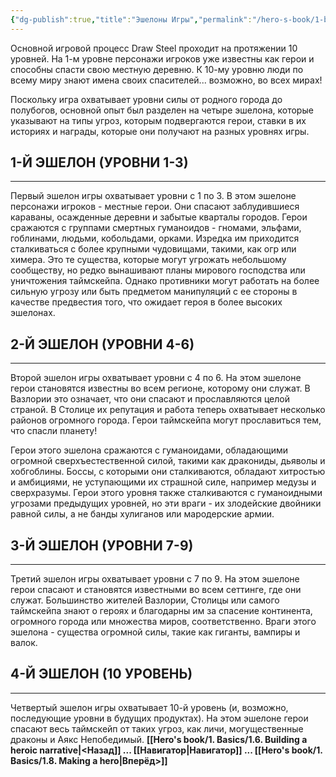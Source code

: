 ```yaml
---
{"dg-publish":true,"title":"Эшелоны Игры","permalink":"/hero-s-book/1-basics/1-7-echelons-of-play/","dgPassFrontmatter":true}
---
```


Основной игровой процесс Draw Steel проходит на протяжении 10 уровней. На 1-м уровне персонажи игроков уже известны как герои и способны спасти свою местную деревню. К 10-му уровню люди по всему миру знают имена своих спасителей... возможно, во всех мирах!

Поскольку игра охватывает уровни силы от родного города до полубогов, основной опыт был разделен на четыре эшелона, которые указывают на типы угроз, которым подвергаются герои, ставки в их историях и награды, которые они получают на разных уровнях игры.

## 1-Й ЭШЕЛОН (УРОВНИ 1-3)
---
Первый эшелон игры охватывает уровни с 1 по 3. В этом эшелоне персонажи игроков - местные герои. Они спасают заблудившиеся караваны, осажденные деревни и забытые кварталы городов. Герои сражаются с группами смертных гуманоидов - гномами, эльфами, гоблинами, людьми, кобольдами, орками. Изредка им приходится сталкиваться с более крупными чудовищами, такими, как огр или химера. Это те существа, которые могут угрожать небольшому сообществу, но редко вынашивают планы мирового господства или уничтожения таймскейпа. Однако противники могут работать на более сильную угрозу или быть предметом манипуляций с ее стороны в качестве предвестия того, что ожидает героя в более высоких эшелонах.

## 2-Й ЭШЕЛОН (УРОВНИ 4-6)
---
Второй эшелон игры охватывает уровни с 4 по 6. На этом эшелоне герои становятся известны во всем регионе, которому они служат. В Вазлории это означает, что они спасают и прославляются целой страной. В Столице их репутация и работа теперь охватывает несколько районов огромного города. Герои таймскейпа могут прославиться тем, что спасли планету!

Герои этого эшелона сражаются с гуманоидами, обладающими огромной сверхъестественной силой, такими как дракониды, дьяволы и хобгоблины. Боссы, с которыми они сталкиваются, обладают хитростью и амбициями, не уступающими их страшной силе, например медузы и сверхразумы. Герои этого уровня также сталкиваются с гуманоидными угрозами предыдущих уровней, но эти враги - их злодейские двойники равной силы, а не банды хулиганов или мародерские армии.

## 3-Й ЭШЕЛОН (УРОВНИ 7-9)
---
Третий эшелон игры охватывает уровни с 7 по 9. На этом эшелоне герои спасают и становятся известными во всем сеттинге, где они служат. Большинство жителей Вазлории, Столицы или самого таймскейпа знают о героях и благодарны им за спасение континента, огромного города или множества миров, соответственно. Враги этого эшелона - существа огромной силы, такие как гиганты, вампиры и валок.

## 4-Й ЭШЕЛОН (10 УРОВЕНЬ)
---
Четвертый эшелон игры охватывает 10-й уровень (и, возможно, последующие уровни в будущих продуктах). На этом эшелоне герои спасают весь таймскейп от таких угроз, как личи, могущественные драконы и Аякс Непобедимый.
**[[Hero's book/1. Basics/1.6. Building a heroic narrative\|<Назад]] ... [[Навигатор\|Навигатор]] ... [[Hero's book/1. Basics/1.8. Making a hero\|Вперёд>]]**